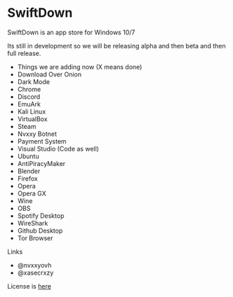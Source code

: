# SwiftDown
SwiftDown is an app store for Windows 10/7

Its still in development so we will be releasing alpha and then beta and then full release. 

- Things we are adding now (X means done)  
- Download Over Onion  
- Dark Mode  
- Chrome  
- Discord  
- EmuArk  
- Kali Linux  
- VirtualBox  
- Steam  
- Nvxxy Botnet  
- Payment System  
- Visual Studio (Code as well)  
- Ubuntu  
- AntiPiracyMaker  
- Blender  
- Firefox  
- Opera  
- Opera GX  
- Wine  
- OBS  
- Spotify Desktop  
- WireShark  
- Github Desktop  
- Tor Browser  
  
Links  
- @nvxxyovh  
- @xasecrxzy
  
License is [here](https://productteamhash.github.io/SwiftDown/LICENSE)
